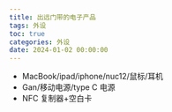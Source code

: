 ```yaml
---
title: 出远门带的电子产品
tags: 外设
toc: true
categories: 外设
date: 2024-01-02 00:00:00
---
```


- MacBook/ipad/iphone/nuc12/鼠标/耳机
- Gan/移动电源/type C 电源
- NFC 复制器+空白卡
